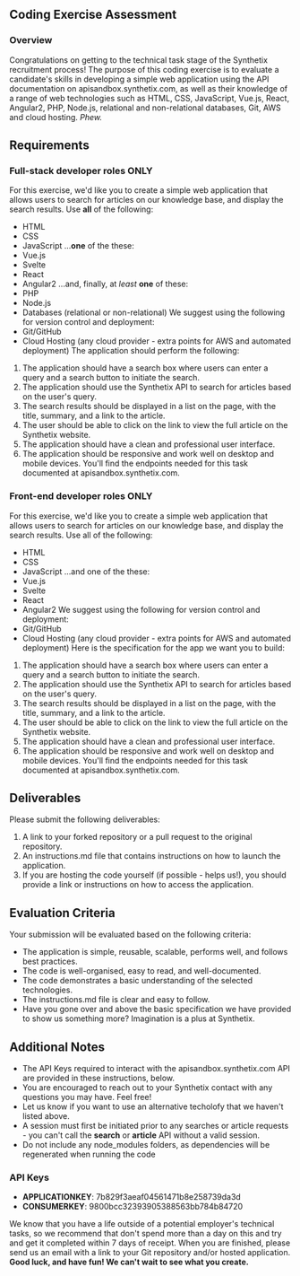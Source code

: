 
## Coding Exercise Assessment
### Overview
Congratulations on getting to the technical task stage of the Synthetix recruitment process!
The purpose of this coding exercise is to evaluate a candidate's skills in developing a simple web application using the API documentation on apisandbox.synthetix.com, as well as their knowledge of a range of web technologies such as HTML, CSS, JavaScript, Vue.js, React, Angular2, PHP, Node.js, relational and non-relational databases, Git, AWS and cloud hosting.  *Phew.*
## Requirements
### Full-stack developer roles ONLY
For this exercise, we'd like you to create a simple web application that allows users to search for articles on our knowledge base, and display the search results.  Use **all** of the following:
-   HTML
-   CSS
-   JavaScript
...**one** of the these:
-   Vue.js
-   Svelte
-   React
-   Angular2
...and, finally, at *least* **one** of these:
-   PHP
-   Node.js
-   Databases (relational or non-relational)
We suggest using the following for version control and deployment:
-   Git/GitHub
-   Cloud Hosting (any cloud provider - extra points for AWS and automated deployment)
The application should perform the following:
1.  The application should have a search box where users can enter a query and a search button to initiate the search.
2.  The application should use the Synthetix API to search for articles based on the user's query.
3.  The search results should be displayed in a list on the page, with the title, summary, and a link to the article.
4.  The user should be able to click on the link to view the full article on the Synthetix website.
5.  The application should have a clean and professional user interface.
6.  The application should be responsive and work well on desktop and mobile devices.
You'll find the endpoints needed for this task documented at apisandbox.synthetix.com.
### Front-end  developer roles ONLY
For this exercise, we'd like you to create a simple web application that allows users to search for articles on our knowledge base, and display the search results.  Use all of the following:
-   HTML
-   CSS
-   JavaScript
...and one of the these:
-   Vue.js
-   Svelte
-   React
-   Angular2
We suggest using the following for version control and deployment:
-   Git/GitHub
-   Cloud Hosting (any cloud provider - extra points for AWS and automated deployment)
Here is the specification for the app we want you to build:
1.  The application should have a search box where users can enter a query and a search button to initiate the search.
2.  The application should use the Synthetix API to search for articles based on the user's query.
3.  The search results should be displayed in a list on the page, with the title, summary, and a link to the article.
4.  The user should be able to click on the link to view the full article on the Synthetix website.
5.  The application should have a clean and professional user interface.
6.  The application should be responsive and work well on desktop and mobile devices.
You'll find the endpoints needed for this task documented at apisandbox.synthetix.com.
## Deliverables
Please submit the following deliverables:
1.  A link to your forked repository or a pull request to the original repository.
2.  An instructions.md file that contains instructions on how to launch the application.
3.  If you are hosting the code yourself (if possible - helps us!), you should provide a link or instructions on how to access the application.
## Evaluation Criteria
Your submission will be evaluated based on the following criteria:
-	The application is simple, reusable, scalable, performs well, and follows best practices.
- 	The code is well-organised, easy to read, and well-documented.
- 	The code demonstrates a basic understanding of the selected technologies.
- 	The instructions.md file is clear and easy to follow.
-	Have you gone over and above the basic specification we have provided to show us something more?  Imagination is a plus at Synthetix.
## Additional Notes
-   The API Keys required to interact with the apisandbox.synthetix.com API are provided in these instructions, below.
-   You are encouraged to reach out to your Synthetix contact with any questions you may have.  Feel free!
-   Let us know if you want to use an alternative techolofy that we haven't listed above.
-   A session must first be initiated prior to any searches or article requests - you can't call the **search** or **article** API without a valid session.
-   Do not include any node_modules folders, as dependencies will be regenerated when running the code

### API Keys

 - **APPLICATIONKEY**: 7b829f3aeaf04561471b8e258739da3d
 - **CONSUMERKEY**: 9800bcc32393905388563bb784b84720

We know that you have a life outside of a potential employer's technical tasks, so we recommend that don't spend more than a day on this and try and get it completed within 7 days of receipt.  When you are finished, please send us an email with a link to your Git repository and/or hosted application.
**Good luck, and have fun!  We can't wait to see what you create.**

